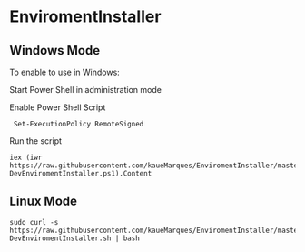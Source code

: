 # EnviromentInstaller


## Windows Mode

To enable to use in Windows:

Start Power Shell in administration mode

Enable Power Shell Script

```shell
 Set-ExecutionPolicy RemoteSigned
```

Run the script
```shell
iex (iwr https://raw.githubusercontent.com/kaueMarques/EnviromentInstaller/master/WIN11-DevEnviromentInstaller.ps1).Content
```

## Linux Mode
```shell
sudo curl -s https://raw.githubusercontent.com/kaueMarques/EnviromentInstaller/master/Linux-DevEnviromentInstaller.sh | bash
```
